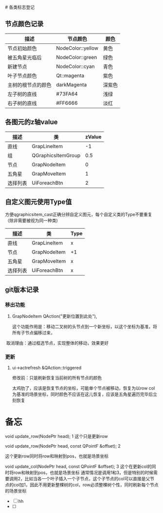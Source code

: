 ﻿﻿# 各类标志登记
## 节点颜色记录
| 描述 | 节点颜色 |颜色|
| --- | --- | --- |
| 节点初始颜色 | NodeColor::yellow |黄色|
| 被五角星光临后 | NodeColor::green |绿色|
| 新建节点 | NodeColor::cyan |青色|
| 叶子节点颜色 | Qt::magenta |紫色|
| 主树的根节点的颜色 | darkMagenta |深紫色|
| 左子树的直线 | #73FA64 |浅绿|
| 右子树的直线 | #FF6666 |淡红|

## 各图元的z轴value
| 描述 |类|zValue |
| --- | --- | --- | 
|直线 |GrapLineItem|-1|
|组|QGraphicsItemGroup| 0.5 |
|节点|GrapNodeItem| 0 |
|五角星|GrapMoveItem| 1 |
|选择列表 |UiForeachBtn|2|

## 自定义图元使用Type值
方便qgraphicsitem_cast正确分辨自定义图元，每个自定义类的Type不要重复（除非需要被视为同一种类)

| 描述 |类|Type |
| --- | --- | --- |
|直线 |GrapLineItem|x|
|节点|GrapNodeItem| +1 |
|五角星|GrapMoveItem| x |
|选择列表 |UiForeachBtn|x|

## git版本记录

### 移出功能

1. GrapNodeItem QAction("更新位置到此处"),

   这个功能作用是：移动二叉树的头节点到一个新坐标，以这个坐标为基准，将所有子节点偏移过来，

​		取消理由：通过框选节点，实现整体的移动，效果更好

### 更新

1. ui->actrefresh &QAction::triggered

   修改前：只是刷新恢复当前树的所有节点的颜色

   太鸡肋了，应该是恢复节点的坐标，可能单个节点被移动，恢复为以row col为基准的场景坐标，同时颜色不应该在这儿恢复，应该是五角星遍历完毕后立刻恢复

# 备忘

void update_row(NodePtr head);  1
这个只是更新row

void update_row(NodePtr head, const QPointF &offset); 2

这个更新row同时将row和映射到pos，也就是场景坐标

void update_col(NodePtr head, const QPointF &offset); 3
这个在更新col的同时将row和映射到pos，也就是场景坐标
通常情况是调用1和3，但是特别的时候需要调用2，比如当各一个叶子插入一个子节点，这个子节点的col可以直接是父节点的col加1，因此不用更新整棵树的col，row必须整棵树个性，同时刷新每个节点的场景坐标

- [ ] hh
- [ ] 

